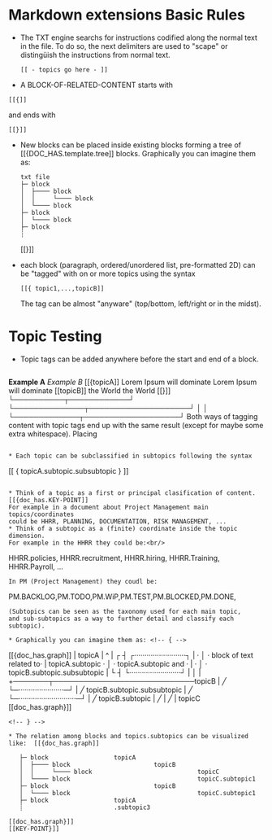 # Markdown extensions Basic Rules

* The TXT engine searchs for instructions codified along the normal
  text in the file. To do so, the next delimiters are used
  to "scape" or distingüish the instructions from normal text.
  ```
  [[ - topics go here - ]]
  ```
*  A BLOCK-OF-RELATED-CONTENT starts with
  ```
  [[{]]
  ```
  and ends with
  ```
  [[}]]
  ```
* New blocks can be placed inside existing blocks forming a tree of [[{DOC_HAS.template.tree]]
  blocks. Graphically you can imagine them as:
  ```
  txt file
  ├─ block
  │  ├──── block
  │  │     └──── block
  │  └──── block
  ├─ block
  │  └──── block
  ├─ block
  ┊
  ```
  [[}]]

* each block (paragraph, ordered/unordered list, pre-formatted 2D) can be
  "tagged" with on or more topics using the syntax
  ```
  [[{ topic1,...,topicB]]
  ```
  The tag can be almost "anyware" (top/bottom, left/right or in the midst).

# Topic Testing

* Topic tags can be added anywhere before the start and end of a
  block.
  ```
__Example A__                  _Example B_
                                                          [[{topicA]]
  Lorem Ipsum will dominate     Lorem Ipsum will dominate [[topicB]]
  the World                     the World
                                                          [[}]]
  └──────────┬────────────┘     └──────────────┬────────────────────┘
             │                                 │
             └─────────────┬───────────────────┘
  Both ways of tagging content with topic tags end up with the same result
  (except for maybe some extra whitespace).
  Placing
  ```

* Each topic can be subclassified in subtopics following the syntax
  ```
  [[ { topicA.subtopic.subsubtopic } ]]
  ```

* Think of a topic as a first or principal clasification of content.          [[{doc_has.KEY-POINT]]
  For example in a document about Project Management main topics/coordinates
  could be HHRR, PLANNING, DOCUMENTATION, RISK MANAGEMENT, ...
* Think of a subtopic as a (finite) coordinate inside the topic dimension.
  For example in the HHRR they could be:<br/>
  ```
  HHRR.policies, HHRR.recruitment, HHRR.hiring, HHRR.Training, HHRR.Payroll, ...
  ```
  In PM (Project Management) they coudl be:
  ```
  PM.BACKLOG,PM.TODO,PM.WiP,PM.TEST,PM.BLOCKED,PM.DONE,
  ```
  (Subtopics can be seen as the taxonomy used for each main topic,
  and sub-subtopics as a way to further detail and classify each subtopic).

* Graphically you can imagine them as: <!-- { --> 
  ```
  [[{doc_has.graph]]
  |                 topicA
  |                   ^
  |                 ┌ ┤       ┌·························┐
  |                 · │       · block of text related to·
  | topicA.subtopic · │       · topicA.subtopic and     ·
  |                 · │       · topicB.subtopic.subsubtopic
  |                 └ ┤       └·························┘
  |                   │
  |                   +───────┬────────────────────────────topicB
  |                  ╱        └─······················─┘
  |                 ╱          topicB.subtopic.subsubtopic
  |                ╱    └─····························─┘
  |               ╱           topicB.subtopic
  |              ╱
  |             ╱
  |         topicC
  [[doc_has.graph}]]
  ```
<!-- } -->

* The relation among blocks and topics.subtopics can be visualized like:  [[{doc_has.graph]]
  ```
       ├─ block                  topicA
       │  ├──── block                       topicB
       │  │     └──── block                             topicC
       │  └──── block                                   topicC.subtopic1
       ├─ block                             topicB
       │  └──── block                                   topicC.subtopic1
       ├─ block                  topicA
       ┊                         .subtopic3
  ```
[[doc_has.graph}]]
[[KEY-POINT}]]


